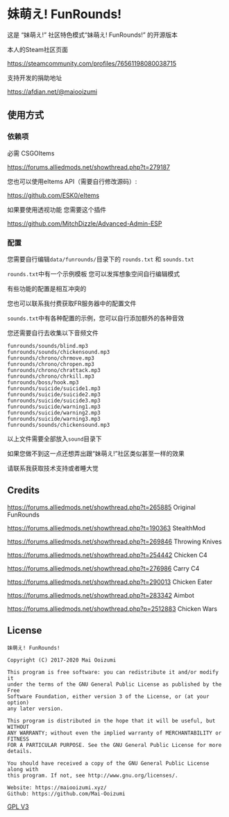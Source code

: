 # 妹萌え! FunRounds!

这是 “妹萌え!” 社区特色模式“妹萌え! FunRounds!” 的开源版本

本人的Steam社区页面

https://steamcommunity.com/profiles/76561198080038715

支持开发的捐助地址

https://afdian.net/@maiooizumi

## 使用方式

### 依赖项

必需 CSGOItems

https://forums.alliedmods.net/showthread.php?t=279187

您也可以使用eItems API（需要自行修改源码）:

https://github.com/ESK0/eItems

如果要使用透视功能 您需要这个插件

https://github.com/MitchDizzle/Advanced-Admin-ESP

### 配置

您需要自行编辑`data/funrounds/`目录下的 `rounds.txt` 和 `sounds.txt`

`rounds.txt`中有一个示例模板 您可以发挥想象空间自行编辑模式

有些功能的配置是相互冲突的

您也可以联系我付费获取FR服务器中的配置文件

`sounds.txt`中有各种配置的示例，您可以自行添加额外的各种音效

您还需要自行去收集以下音频文件
```
funrounds/sounds/blind.mp3
funrounds/sounds/chickensound.mp3
funrounds/chrono/chrmove.mp3
funrounds/chrono/chropen.mp3
funrounds/chrono/chrattack.mp3
funrounds/chrono/chrkill.mp3
funrounds/boss/hook.mp3
funrounds/suicide/suicide1.mp3
funrounds/suicide/suicide2.mp3
funrounds/suicide/suicide3.mp3
funrounds/suicide/warning1.mp3
funrounds/suicide/warning2.mp3
funrounds/suicide/warning3.mp3
funrounds/sounds/chickensound.mp3
```
以上文件需要全部放入``sound``目录下

如果您做不到这一点还想弄出跟“妹萌え!”社区类似甚至一样的效果

请联系我获取技术支持或者睡大觉

## Credits

https://forums.alliedmods.net/showthread.php?t=265885 Original FunRounds

https://forums.alliedmods.net/showthread.php?t=190363 StealthMod

https://forums.alliedmods.net/showthread.php?t=269846 Throwing Knives

https://forums.alliedmods.net/showthread.php?t=254442 Chicken C4

https://forums.alliedmods.net/showthread.php?t=276986 Carry C4

https://forums.alliedmods.net/showthread.php?t=290013 Chicken Eater

https://forums.alliedmods.net/showthread.php?t=283342 Aimbot

https://forums.alliedmods.net/showthread.php?p=2512883 Chicken Wars

## License
```
妹萌え! FunRounds!

Copyright (C) 2017-2020 Mai Ooizumi

This program is free software: you can redistribute it and/or modify it
under the terms of the GNU General Public License as published by the Free
Software Foundation, either version 3 of the License, or (at your option) 
any later version.

This program is distributed in the hope that it will be useful, but WITHOUT 
ANY WARRANTY; without even the implied warranty of MERCHANTABILITY or FITNESS 
FOR A PARTICULAR PURPOSE. See the GNU General Public License for more details.

You should have received a copy of the GNU General Public License along with 
this program. If not, see http://www.gnu.org/licenses/.

Website: https://maiooizumi.xyz/
Github: https://github.com/Mai-Ooizumi
```
[GPL V3](https://github.com/Mai-Ooizumi/Imomoe-FunRounds-Public/raw/master/LICENSE)
